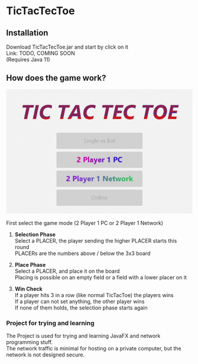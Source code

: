# TicTacTecToe
## Installation
Download TicTacTecToe.jar and start by click on it<br>
Link: TODO, COMING SOON<br>
(Requires Java 11)
## How does the game work?
![Demo GIF could not load, read the tutorial below](gameDemo.gif)

First select the game mode (2 Player 1 PC or 2 Player 1 Network)

1. **Selection Phase**<br>
Select a PLACER, the player sending the higher PLACER starts this round<br>
PLACERs are the numbers above / below the 3x3 board

2. **Place Phase**<br>
Select a PLACER, and place it on the board<br>
Placing is possible on an empty field or a field with a lower placer on it

3. **Win Check**<br>
If a player hits 3 in a row (like normal TicTacToe) the players wins<br>
If a player can not set anything, the other player wins<br>
If none of them holds, the selection phase starts again

### Project for trying and learning
The Project is used for trying and learning JavaFX and network programming stuff.<br>
The network traffic is minimal for hosting on a private computer,
but the network is not designed secure.